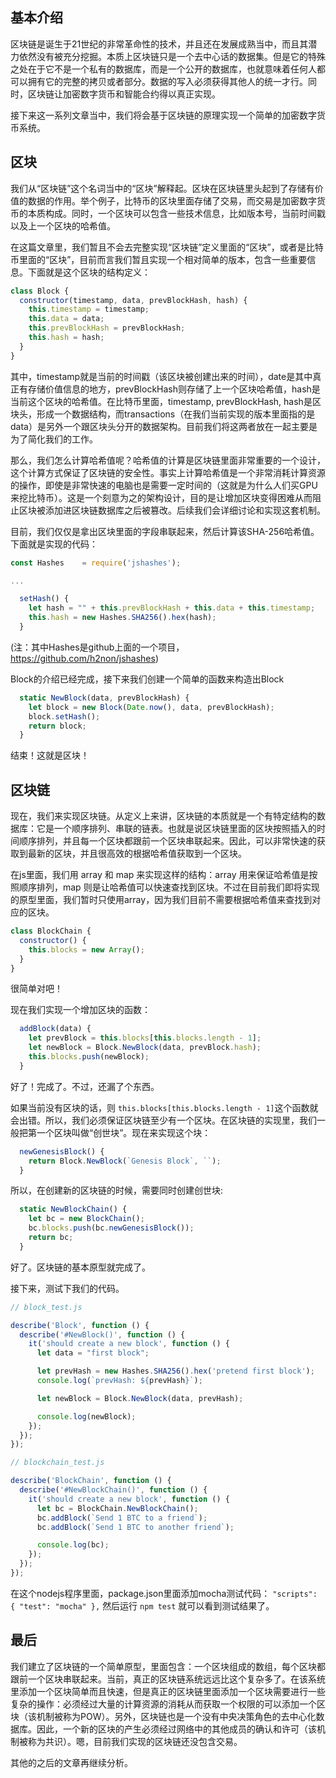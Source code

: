  ## 基本介绍 ##
 
 区块链是诞生于21世纪的非常革命性的技术，并且还在发展成熟当中，而且其潜力依然没有被充分挖掘。本质上区块链只是一个去中心话的数据集。但是它的特殊之处在于它不是一个私有的数据库，而是一个公开的数据库，也就意味着任何人都可以拥有它的完整的拷贝或者部分。数据的写入必须获得其他人的统一才行。同时，区块链让加密数字货币和智能合约得以真正实现。
 
 接下来这一系列文章当中，我们将会基于区块链的原理实现一个简单的加密数字货币系统。
 
 ## 区块 ##

 我们从“区块链”这个名词当中的“区块”解释起。区块在区块链里头起到了存储有价值的数据的作用。举个例子，比特币的区块里面存储了交易，而交易是加密数字货币的本质构成。同时，一个区块可以包含一些技术信息，比如版本号，当前时间戳以及上一个区块的哈希值。

 在这篇文章里，我们暂且不会去完整实现“区块链”定义里面的“区块”，或者是比特币里面的“区块”，目前而言我们暂且实现一个相对简单的版本，包含一些重要信息。下面就是这个区块的结构定义：

``` javascript
class Block {
  constructor(timestamp, data, prevBlockHash, hash) {
    this.timestamp = timestamp;
    this.data = data;
    this.prevBlockHash = prevBlockHash;
    this.hash = hash;
  }
}
```

其中，timestamp就是当前的时间戳（该区块被创建出来的时间），date是其中真正有存储价值信息的地方，prevBlockHash则存储了上一个区块哈希值，hash是当前这个区块的哈希值。在比特币里面，timestamp, prevBlockHash, hash是区块头，形成一个数据结构，而transactions（在我们当前实现的版本里面指的是 data）是另外一个跟区块头分开的数据架构。目前我们将这两者放在一起主要是为了简化我们的工作。

那么，我们怎么计算哈希值呢？哈希值的计算是区块链里面非常重要的一个设计，这个计算方式保证了区块链的安全性。事实上计算哈希值是一个非常消耗计算资源的操作，即使是非常快速的电脑也是需要一定时间的（这就是为什么人们买GPU来挖比特币）。这是一个刻意为之的架构设计，目的是让增加区块变得困难从而阻止区块被添加进区块链数据库之后被篡改。后续我们会详细讨论和实现这套机制。

目前，我们仅仅是拿出区块里面的字段串联起来，然后计算该SHA-256哈希值。下面就是实现的代码：

``` javascript
const Hashes    = require('jshashes');

...

  setHash() {
    let hash = "" + this.prevBlockHash + this.data + this.timestamp;
    this.hash = new Hashes.SHA256().hex(hash);
  }
````

(注：其中Hashes是github上面的一个项目，https://github.com/h2non/jshashes)

Block的介绍已经完成，接下来我们创建一个简单的函数来构造出Block

``` javascript
  static NewBlock(data, prevBlockHash) {
    let block = new Block(Date.now(), data, prevBlockHash);
    block.setHash();
    return block;
  }
```

结束！这就是区块！

 ## 区块链 ##
 
 现在，我们来实现区块链。从定义上来讲，区块链的本质就是一个有特定结构的数据库：它是一个顺序排列、串联的链表。也就是说区块链里面的区块按照插入的时间顺序排列，并且每一个区块都跟前一个区块串联起来。因此，可以非常快速的获取到最新的区块，并且很高效的根据哈希值获取到一个区块。
 
 
在js里面，我们用 array 和 map 来实现这样的结构：array 用来保证哈希值是按照顺序排列，map 则是让哈希值可以快速查找到区块。不过在目前我们即将实现的原型里面，我们暂时只使用array，因为我们目前不需要根据哈希值来查找到对应的区块。

``` javascript
class BlockChain {
  constructor() {
    this.blocks = new Array();
  }
}
```
 
很简单对吧！

现在我们实现一个增加区块的函数：

``` javascript
  addBlock(data) {
    let prevBlock = this.blocks[this.blocks.length - 1];
    let newBlock = Block.NewBlock(data, prevBlock.hash);
    this.blocks.push(newBlock);
  }
```

好了！完成了。不过，还漏了个东西。

如果当前没有区块的话，则 ``` this.blocks[this.blocks.length - 1] ```这个函数就会出错。所以，我们必须保证区块链至少有一个区块。在区块链的实现里，我们一般把第一个区块叫做“创世块”。现在来实现这个块：

``` javascript
  newGenesisBlock() {
    return Block.NewBlock(`Genesis Block`, ``);
  }
```

所以，在创建新的区块链的时候，需要同时创建创世块:

``` javascript
  static NewBlockChain() {
    let bc = new BlockChain();
    bc.blocks.push(bc.newGenesisBlock());
    return bc;
  }
```

好了。区块链的基本原型就完成了。

接下来，测试下我们的代码。

``` javascript
// block_test.js

describe('Block', function () {
  describe('#NewBlock()', function () {
    it('should create a new block', function () {
      let data = "first block";

      let prevHash = new Hashes.SHA256().hex('pretend first block');
      console.log(`prevHash: ${prevHash}`);

      let newBlock = Block.NewBlock(data, prevHash);

      console.log(newBlock);
    });
  });
});
```

``` javascript
// blockchain_test.js

describe('BlockChain', function () {
  describe('#NewBlockChain()', function () {
    it('should create a new block', function () {
      let bc = BlockChain.NewBlockChain();
      bc.addBlock(`Send 1 BTC to a friend`);
      bc.addBlock(`Send 1 BTC to another friend`);

      console.log(bc);
    });
  });
});
```

在这个nodejs程序里面，package.json里面添加mocha测试代码： ``` "scripts": {
    "test": "mocha"
  }, ``` 然后运行 ``` npm test ``` 就可以看到测试结果了。

 ## 最后 ##
 

我们建立了区块链的一个简单原型，里面包含：一个区块组成的数组，每个区块都跟前一个区块串联起来。当前，真正的区块链系统远远比这个复杂多了。在该系统里添加一个区块简单而且快速，但是真正的区块链里面添加一个区块需要进行一些复杂的操作：必须经过大量的计算资源的消耗从而获取一个权限的可以添加一个区块（该机制被称为POW）。另外，区块链也是一个没有中央决策角色的去中心化数据库。因此，一个新的区块的产生必须经过网络中的其他成员的确认和许可（该机制被称为共识）。嗯，目前我们实现的区块链还没包含交易。

其他的之后的文章再继续分析。

